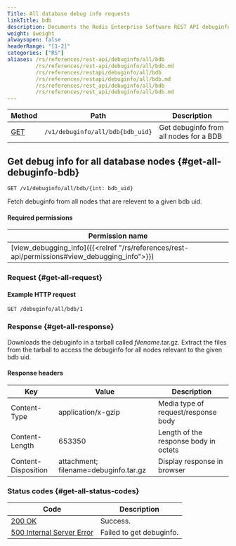 ```yaml
---
Title: All database debug info requests
linkTitle: bdb
description: Documents the Redis Enterprise Software REST API debuginfo/all/bdb requests.
weight: $weight
alwaysopen: false
headerRange: "[1-2]"
categories: ["RS"]
aliases: /rs/references/rest-api/debuginfo/all/bdb
         /rs/references/rest-api/debuginfo/all/bdb.md
         /rs/references/restapi/debuginfo/all/bdb
         /rs/references/restapi/debuginfo/all/bdb.md
         /rs/references/rest_api/debuginfo/all/bdb
         /rs/references/rest_api/debuginfo/all/bdb.md
---
```


| Method | Path | Description |
|--------|------|-------------|
| [GET](#get-all-debuginfo-bdb) | `/v1/debuginfo/all/bdb{bdb_uid}` | Get debuginfo from all nodes for a BDB |

## Get debug info for all database nodes {#get-all-debuginfo-bdb}

	GET /v1/debuginfo/all/bdb/{int: bdb_uid}

Fetch debuginfo from all nodes that are relevent to a given bdb uid.

#### Required permissions

| Permission name |
|-----------------|
| [view_debugging_info]({{<relref "/rs/references/rest-api/permissions#view_debugging_info">}}) |

### Request {#get-all-request} 

#### Example HTTP request

	GET /debuginfo/all/bdb/1 

### Response {#get-all-response} 

Downloads the debuginfo in a tarball called _filename_.tar.gz. Extract the files from the tarball to access the debuginfo for all nodes relevant to the given bdb uid.

#### Response headers

| Key | Value | Description |
|-----|-------|-------------|
| Content-Type | application/x-gzip | Media type of request/response body |
| Content-Length | 653350 | Length of the response body in octets |
| Content-Disposition | attachment; filename=debuginfo.tar.gz | Display response in browser 

### Status codes {#get-all-status-codes} 

| Code | Description |
|------|-------------|
| [200 OK](http://www.w3.org/Protocols/rfc2616/rfc2616-sec10.html#sec10.2.1) | Success. |
| [500 Internal Server Error](http://www.w3.org/Protocols/rfc2616/rfc2616-sec10.html#sec10.5.1) | Failed to get debuginfo. |
